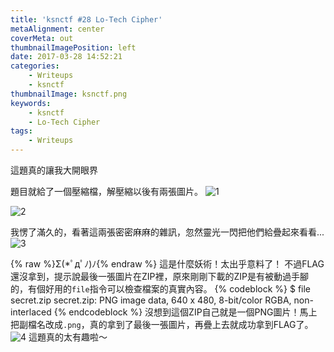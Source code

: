```yaml
---
title: 'ksnctf #28 Lo-Tech Cipher'
metaAlignment: center
coverMeta: out
thumbnailImagePosition: left
date: 2017-03-28 14:52:21
categories:
	- Writeups
	- ksnctf
thumbnailImage: ksnctf.png
keywords:
    - ksnctf
    - Lo-Tech Cipher
tags:
    - Writeups
---
```

這題真的讓我大開眼界
<!-- more -->

題目就給了一個壓縮檔，解壓縮以後有兩張圖片。
![1](1.png)

![2](2.png)

我愣了滿久的，看著這兩張密密麻麻的雜訊，忽然靈光一閃把他們給疊起來看看...
![3](3.png)

{% raw %}Σ(*ﾟдﾟﾉ)ﾉ{% endraw %} 這是什麼妖術！太出乎意料了！
不過FLAG還沒拿到，提示說最後一張圖片在ZIP裡，原來剛剛下載的ZIP是有被動過手腳的，有個好用的`file`指令可以檢查檔案的真實內容。
{% codeblock %}
$ file secret.zip
secret.zip: PNG image data, 640 x 480, 8-bit/color RGBA, non-interlaced
{% endcodeblock %}
沒想到這個ZIP自己就是一個PNG圖片！馬上把副檔名改成`.png`，真的拿到了最後一張圖片，再疊上去就成功拿到FLAG了。
![4](4.png)
這題真的太有趣啦～